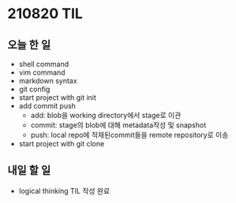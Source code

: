 # 210820 TIL

## 오늘 한 일
- shell command
- vim command
- markdown syntax
- git config
- start project with git init
- add commit push
	- add: blob을 working directory에서 stage로 이관
	- commit: stage의 blob에 대해 metadata작성 및 snapshot
	- push: local repo에 적재된commit들을 remote repository로 이송
- start project with git clone


## 내일 할 일
- logical thinking TIL 작성 완료
